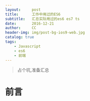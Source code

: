 ```yaml
---
layout:     post
title:      工作中用过的ES6
subtitle:   汇总实际用过的es6 es7 ts 
date:       2016-12-21
author:     CC
header-img: img/post-bg-ios9-web.jpg
catalog: true
tags:
    - Javascript
    - es6
    - 前端
---
```


>占个坑,准备汇总

# 前言
 


